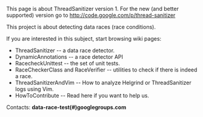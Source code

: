 This page is about ThreadSanitizer version 1. For the new (and better supported) version go to http://code.google.com/p/thread-sanitizer


This project is about detecting data races (race conditions).

If you are interested in this subject, start browsing wiki pages:
  * ThreadSanitizer -- a data race detector.
  * DynamicAnnotations -- a race detector API
  * RacecheckUnittest  -- the set of unit tests.
  * RaceCheckerClass and RaceVerifier -- utilities to check if there is indeed a race.
  * ThreadSanitizerAndVim -- How to analyze Helgrind or ThreadSanitizer logs using Vim.
  * HowToContribute -- Read here if you want to help us.

Contacts: **data-race-test(#)googlegroups.com**
